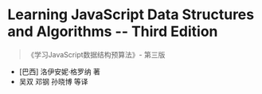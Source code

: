 # Learning JavaScript Data Structures and Algorithms -- Third Edition

>《学习JavaScript数据结构预算法》- 第三版

- [巴西] 洛伊安妮·格罗纳 著
- 吴双 邓钢 孙晓博 等译
